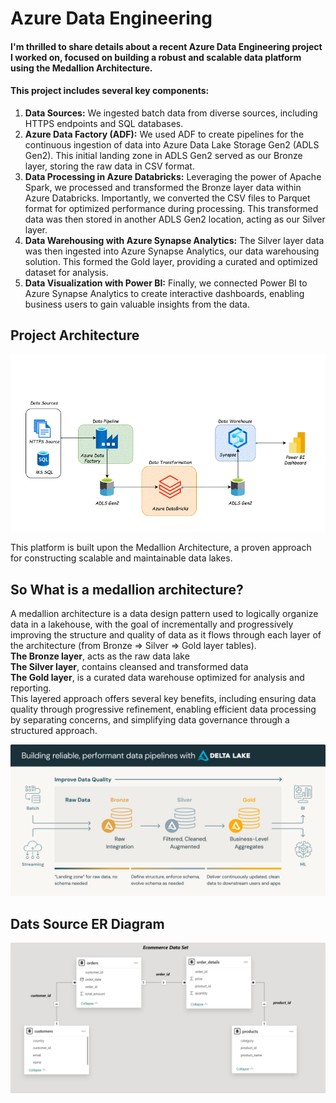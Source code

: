 # Azure Data Engineering

#### I'm thrilled to share details about a recent Azure Data Engineering project I worked on, focused on building a robust and scalable data platform using the Medallion Architecture.

#### This project includes several key components:

1. **Data Sources:** We ingested batch data from diverse sources, including HTTPS endpoints and SQL databases.
2. **Azure Data Factory (ADF):** We used ADF to create pipelines for the continuous ingestion of data into Azure Data Lake Storage Gen2 (ADLS Gen2). This initial landing zone in ADLS Gen2 served as our Bronze layer, storing the raw data in CSV format.
3. **Data Processing in Azure Databricks:**  Leveraging the power of Apache Spark, we processed and transformed the Bronze layer data within Azure Databricks.  Importantly, we converted the CSV files to Parquet format for optimized performance during processing. This transformed data was then stored in another ADLS Gen2 location, acting as our Silver layer.
4. **Data Warehousing with Azure Synapse Analytics:**  The Silver layer data was then ingested into Azure Synapse Analytics, our data warehousing solution.  This formed the Gold layer, providing a curated and optimized dataset for analysis.
5. **Data Visualization with Power BI:**  Finally, we connected Power BI to Azure Synapse Analytics to create interactive dashboards, enabling business users to gain valuable insights from the data.

## Project Architecture


![](https://github.com/sairish/Azure-Data-Engineering/blob/main/Architecture%20Diagrams/Azure%20ArchitectureGif.gif)

This platform is built upon the Medallion Architecture, a proven approach for constructing scalable and maintainable data lakes.
## So What is a medallion architecture?
A medallion architecture is a data design pattern used to logically organize data in a lakehouse, with the goal of incrementally and progressively improving the structure and quality of data as it flows through each layer of the architecture (from Bronze ⇒ Silver ⇒ Gold layer tables).\
**The Bronze layer**, acts as the raw data lake \
**The Silver layer**, contains cleansed and transformed data\
**The Gold layer**, is a curated data warehouse optimized for analysis and reporting. \
This layered approach offers several key benefits, including ensuring data quality through progressive refinement, enabling efficient data processing by separating concerns, and simplifying data governance through a structured approach.

![Medallion Architecture](https://github.com/sairish/Azure-Data-Engineering/blob/main/Support%20Images/Meallion%20Architecture.png)

## Dats Source ER Diagram


![](https://github.com/sairish/Azure-Data-Engineering/blob/main/Data%20Source/Ecomm%20Dataset%20ER%20Diagram.png)
